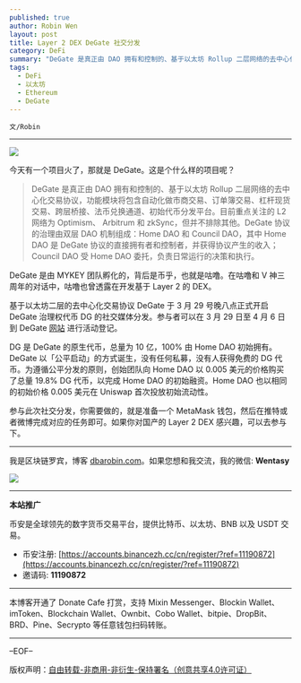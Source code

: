 ```yaml
---
published: true
author: Robin Wen
layout: post
title: Layer 2 DEX DeGate 社交分发
category: DeFi
summary: "DeGate 是真正由 DAO 拥有和控制的、基于以太坊 Rollup 二层网络的去中心化交易协议，功能模块将包含自动化做市商交易、订单簿交易、杠杆现货交易、跨层桥接、法币兑换通道、初始代币分发平台。目前重点关注的 L2 网络为 Optimism、 Arbitrum 和 zkSync，但并不排除其他。DeGate 协议的治理由双层 DAO 机制组成：Home DAO 和 Council DAO，其中 Home DAO 是 DeGate 协议的直接拥有者和控制者，并获得协议产生的收入；Council DAO 受 Home DAO 委托，负责日常运行的决策和执行。"
tags:
  - DeFi
  - 以太坊
  - Ethereum
  - DeGate
---
```


`文/Robin`

***

![](https://cdn.dbarobin.com/2ghnp0r.png)

今天有一个项目火了，那就是 DeGate。这是个什么样的项目呢？

> DeGate 是真正由 DAO 拥有和控制的、基于以太坊 Rollup 二层网络的去中心化交易协议，功能模块将包含自动化做市商交易、订单簿交易、杠杆现货交易、跨层桥接、法币兑换通道、初始代币分发平台。目前重点关注的 L2 网络为 Optimism、 Arbitrum 和 zkSync，但并不排除其他。DeGate 协议的治理由双层 DAO 机制组成：Home DAO 和 Council DAO，其中 Home DAO 是 DeGate 协议的直接拥有者和控制者，并获得协议产生的收入；Council DAO 受 Home DAO 委托，负责日常运行的决策和执行。

DeGate 是由 MYKEY 团队孵化的，背后是币乎，也就是咕噜。在咕噜和 V 神三周年的对话中，咕噜也曾透露在开发基于 Layer 2 的 DEX。

基于以太坊二层的去中心化交易协议 DeGate 于 3 月 29 号晚八点正式开启 DeGate 治理权代币 DG 的社交媒体分发。参与者可以在 3 月 29 日至 4 月 6 日到 DeGate [网站](https://www.degate.com/socialNetworkOffering) 进行活动登记。

DG 是 DeGate 的原生代币，总量为 10 亿，100% 由 Home DAO 初始拥有。DeGate 以「公平启动」的方式诞生，没有任何私募，没有人获得免费的 DG 代币。为遵循公平分发的原则，创始团队向 Home DAO 以 0.005 美元的价格购买了总量 19.8% DG 代币，以完成 Home DAO 的初始融资。Home DAO 也以相同的初始价格 0.005 美元在 Uniswap 首次投放初始流动性。

参与此次社交分发，你需要做的，就是准备一个 MetaMask 钱包，然后在推特或者微博完成对应的任务即可。如果你对国产的 Layer 2 DEX 感兴趣，可以去参与下。

***

我是区块链罗宾，博客 [dbarobin.com](https://dbarobin.com/)。如果您想和我交流，我的微信: **Wentasy**

![](https://cdn.dbarobin.com/v4yywe2.png)

***

**本站推广**

币安是全球领先的数字货币交易平台，提供比特币、以太坊、BNB 以及 USDT 交易。

* 币安注册: [https://accounts.binancezh.cc/cn/register/?ref=11190872](https://accounts.binancezh.cc/cn/register/?ref=11190872)
* 邀请码: **11190872**

***

本博客开通了 Donate Cafe 打赏，支持 Mixin Messenger、Blockin Wallet、imToken、Blockchain Wallet、Ownbit、Cobo Wallet、bitpie、DropBit、BRD、Pine、Secrypto 等任意钱包扫码转账。

<center>
    <div class="--donate-button"
         data-button-id="f8b9df0d-af9a-460d-8258-d3f435445075"
    ></div>
</center>

***

–EOF–

版权声明：[自由转载-非商用-非衍生-保持署名（创意共享4.0许可证）](http://creativecommons.org/licenses/by-nc-nd/4.0/deed.zh)